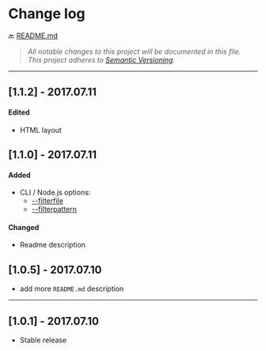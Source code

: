 # Change log

:back: [README.md](./README.md)

> _All notable changes to this project will be documented in this file._  
> _This project adheres to [Semantic Versioning](http://semver.org/)._

---

## [1.1.2] - 2017.07.11

#### Edited

- HTML layout

## [1.1.0] - 2017.07.11

#### Added

- CLI / Node.js options:
	- [--filterfile <filename>](./README.md#--filterfile-filename)
	- [--filterpattern <pattern>](./README.md#--filterpattern-pattern)

#### Changed

- Readme description

## [1.0.5] - 2017.07.10

- add more `README.md` description

---

## [1.0.1] - 2017.07.10

- Stable release
